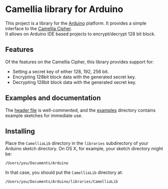 # Camellia library for Arduino

This project is a library for the [Arduino](http://arduino.cc) platform. It
provides a simple interface to the
[Camellia Cipher](https://info.isl.ntt.co.jp/crypt/eng/camellia/source.html).   
It allows on Arduino IDE based projects to encrypt/decrypt 128 bit block.

## Features

Of the features on the Camellia Cipher, this library provides support for:

* Setting a secret key of either 128, 192, 256 bit.
* Encrypting 128bit block data with the generated secret key.
* Decrypting 128bit block data with the generated secret key.

## Examples and documentation

The [header file](Camellia.h) is well-commented, and the [examples](examples)
directory contains example sketches for immediate use.

## Installing

Place the `CamelliaLib` directory in the `libraries` subdirectory of your Arduino
sketch directory. On OS X, for example, your sketch directory might be:

    /Users/you/Documents/Arduino

In that case, you should put the `CamelliaLib` directory at:

    /Users/you/Documents/Arduino/libraries/CamelliaLib

